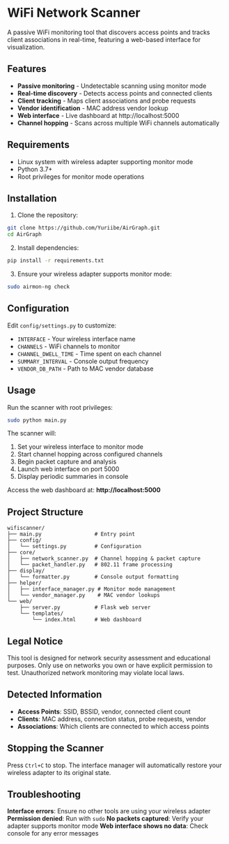 # WiFi Network Scanner

A passive WiFi monitoring tool that discovers access points and tracks client associations in real-time, featuring a web-based interface for visualization.

## Features

- **Passive monitoring** - Undetectable scanning using monitor mode
- **Real-time discovery** - Detects access points and connected clients
- **Client tracking** - Maps client associations and probe requests
- **Vendor identification** - MAC address vendor lookup
- **Web interface** - Live dashboard at http://localhost:5000
- **Channel hopping** - Scans across multiple WiFi channels automatically

## Requirements

- Linux system with wireless adapter supporting monitor mode
- Python 3.7+
- Root privileges for monitor mode operations

## Installation

1. Clone the repository:
```bash
git clone https://github.com/Yuriibe/AirGraph.git
cd AirGraph
```

2. Install dependencies:
```bash
pip install -r requirements.txt
```

3. Ensure your wireless adapter supports monitor mode:
```bash
sudo airmon-ng check
```

## Configuration

Edit `config/settings.py` to customize:
- `INTERFACE` - Your wireless interface name
- `CHANNELS` - WiFi channels to monitor 
- `CHANNEL_DWELL_TIME` - Time spent on each channel
- `SUMMARY_INTERVAL` - Console output frequency
- `VENDOR_DB_PATH` - Path to MAC vendor database

## Usage

Run the scanner with root privileges:
```bash
sudo python main.py
```

The scanner will:
1. Set your wireless interface to monitor mode
2. Start channel hopping across configured channels
3. Begin packet capture and analysis
4. Launch web interface on port 5000
5. Display periodic summaries in console

Access the web dashboard at: **http://localhost:5000**

## Project Structure

```
wifiscanner/
├── main.py                 # Entry point
├── config/
│   └── settings.py         # Configuration
├── core/
│   ├── network_scanner.py  # Channel hopping & packet capture
│   └── packet_handler.py   # 802.11 frame processing
├── display/
│   └── formatter.py        # Console output formatting
├── helper/
│   ├── interface_manager.py # Monitor mode management
│   └── vendor_manager.py    # MAC vendor lookups
└── web/
    ├── server.py           # Flask web server
    └── templates/
        └── index.html      # Web dashboard
```

## Legal Notice

This tool is designed for network security assessment and educational purposes. Only use on networks you own or have explicit permission to test. Unauthorized network monitoring may violate local laws.

## Detected Information

- **Access Points**: SSID, BSSID, vendor, connected client count
- **Clients**: MAC address, connection status, probe requests, vendor
- **Associations**: Which clients are connected to which access points

## Stopping the Scanner

Press `Ctrl+C` to stop. The interface manager will automatically restore your wireless adapter to its original state.

## Troubleshooting

**Interface errors**: Ensure no other tools are using your wireless adapter
**Permission denied**: Run with `sudo`
**No packets captured**: Verify your adapter supports monitor mode
**Web interface shows no data**: Check console for any error messages
